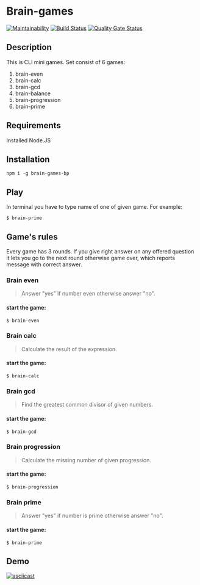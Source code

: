 # Brain-games

[![Maintainability](https://api.codeclimate.com/v1/badges/8b8cbb1e38f9bddd1663/maintainability)](https://codeclimate.com/github/biryukovpavel/project-lvl1-s308/maintainability)
[![Build Status](https://travis-ci.org/biryukovpavel/project-lvl1-s308.svg?branch=master)](https://travis-ci.org/biryukovpavel/project-lvl1-s308)
[![Quality Gate Status](https://sonarcloud.io/api/project_badges/measure?project=project-lvl1-s308&metric=alert_status)](https://sonarcloud.io/dashboard?id=project-lvl1-s308)

## Description

This is CLI mini games. Set consist of  6 games:

1. brain-even
2. brain-calc
3. brain-gcd
4. brain-balance
5. brain-progression
6. brain-prime

## Requirements

Installed Node.JS

## Installation
```
npm i -g brain-games-bp
```

## Play
In terminal you have to type name of one of given game. For example:
```
$ brain-prime
```

## Game's rules
Every game has 3 rounds. If you give right answer on any offered question it lets you go to the next round otherwise game over, which reports message with correct answer.

### Brain even
> Answer "yes" if number even otherwise answer "no".
#### start the game:
```
$ brain-even
```

### Brain calc
> Calculate the result of the expression.
#### start the game:
```
$ brain-calc
```

### Brain gcd
> Find the greatest common divisor of given numbers.
#### start the game:
```
$ brain-gcd
```

### Brain progression
> Calculate the missing number of given progression.
#### start the game:
```
$ brain-progression
```

### Brain prime
> Answer "yes" if number is prime otherwise answer "no".
#### start the game:
```
$ brain-prime
```

## Demo

[![asciicast](https://asciinema.org/a/3SEuNjArNvhMnGjrue6bgdP94.png)](https://asciinema.org/a/3SEuNjArNvhMnGjrue6bgdP94)